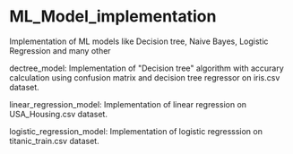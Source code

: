 # ML_Model_implementation
Implementation of ML models like Decision tree, Naive Bayes, Logistic Regression and many other

dectree_model: Implementation of "Decision tree" algorithm with accurary calculation using confusion matrix and decision tree regressor on iris.csv dataset.

linear_regression_model: Implementation of linear regression on USA_Housing.csv dataset.

logistic_regression_model: Implementation of logistic regresssion on titanic_train.csv dataset.



